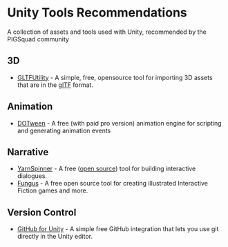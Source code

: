 # Unity Tools Recommendations

A collection of assets and tools used with Unity, recommended by the PIGSquad community

## 3D

- [GLTFUtility](https://github.com/Siccity/GLTFUtility) - A simple, free, opensource tool for importing 3D assets that are in the [glTF](https://www.khronos.org/gltf/) format.

## Animation

- [DOTween](https://assetstore.unity.com/packages/tools/animation/dotween-hotween-v2-27676) - A free (with paid pro version) animation engine for scripting and generating animation events

## Narrative

- [YarnSpinner](https://yarnspinner.dev/) - A free ([open source](https://github.com/YarnSpinnerTool/YarnSpinner)) tool for building interactive dialogues.
- [Fungus](https://github.com/snozbot/fungus) - A free open source tool for creating illustrated Interactive Fiction games and more.

## Version Control

- [GitHub for Unity](https://unity.github.com/) - A simple free GitHub integration that lets you use git directly in the Unity editor.
